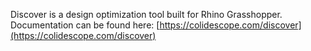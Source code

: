Discover is a design optimization tool built for Rhino Grasshopper. Documentation can be found here: [https://colidescope.com/discover](https://colidescope.com/discover)